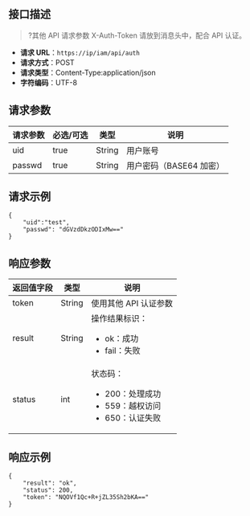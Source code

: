 
## 接口描述
>?其他 API 请求参数 X-Auth-Token 请放到消息头中，配合 API 认证。

- **请求 URL**：`https://ip/iam/api/auth`
- **请求方式**：POST
- **请求类型**：Content-Type:application/json
- **字符编码**：UTF-8

## 请求参数

|请求参数	|必选/可选	|类型|	说明|
|---|---|---|---|
|uid|	true	|String|	用户账号|
|passwd|	true	|String|	用户密码（BASE64 加密）|

## 请求示例

```
{
	"uid":"test",
	"passwd": "dGVzdDkzODIxMw=="
}
```

## 响应参数

|返回值字段|	类型|	说明|
|---|---|---|
|token|	String	|使用其他 API 认证参数|
|result	|String	|操作结果标识：<ul><li>ok：成功<li>fail：失败</ul>|
|status	|int	|状态码：<ul><li>200：处理成功<li>559：越权访问<li>650：认证失败</ul>|

## 响应示例
```
{
	"result": "ok",
	"status": 200,
	"token": "NQOVf1Qc+R+jZL35Sh2bKA=="
}
```
